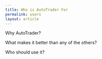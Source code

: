 ```yaml
---
title: Who is AutoTrader For
permalink: users
layout: article
---
```



Why AutoTrader?


What makes it better than any of the others?


Who should use it?




